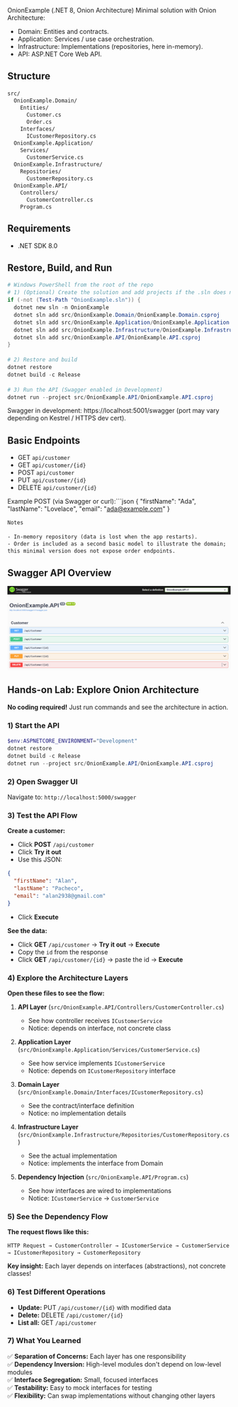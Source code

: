OnionExample (.NET 8, Onion Architecture)
Minimal solution with Onion Architecture:
- Domain: Entities and contracts.
- Application: Services / use case orchestration.
- Infrastructure: Implementations (repositories, here in-memory).
- API: ASP.NET Core Web API.

## Structure
```
src/
  OnionExample.Domain/
    Entities/
      Customer.cs
      Order.cs
    Interfaces/
      ICustomerRepository.cs
  OnionExample.Application/
    Services/
      CustomerService.cs
  OnionExample.Infrastructure/
    Repositories/
      CustomerRepository.cs
  OnionExample.API/
    Controllers/
      CustomerController.cs
    Program.cs
```

## Requirements
- .NET SDK 8.0

## Restore, Build, and Run
```powershell
# Windows PowerShell from the root of the repo
# 1) (Optional) Create the solution and add projects if the .sln does not exist
if (-not (Test-Path "OnionExample.sln")) {
  dotnet new sln -n OnionExample
  dotnet sln add src/OnionExample.Domain/OnionExample.Domain.csproj
  dotnet sln add src/OnionExample.Application/OnionExample.Application.csproj
  dotnet sln add src/OnionExample.Infrastructure/OnionExample.Infrastructure.csproj
  dotnet sln add src/OnionExample.API/OnionExample.API.csproj
}

# 2) Restore and build
dotnet restore
dotnet build -c Release

# 3) Run the API (Swagger enabled in Development)
dotnet run --project src/OnionExample.API/OnionExample.API.csproj
```

Swagger in development: https://localhost:5001/swagger (port may vary depending on Kestrel / HTTPS dev cert).

## Basic Endpoints
- GET `api/customer`
- GET `api/customer/{id}`
- POST `api/customer`
- PUT `api/customer/{id}`
- DELETE `api/customer/{id}`

Example POST (via Swagger or curl):```json
{
  "firstName": "Ada",
  "lastName": "Lovelace",
  "email": "ada@example.com"
}

```
Notes

- In-memory repository (data is lost when the app restarts).
- Order is included as a second basic model to illustrate the domain; this minimal version does not expose order endpoints.
```


## Swagger API Overview

![Swagger API Overview](./docs/swagger_api_overview.png)



## Hands-on Lab: Explore Onion Architecture

**No coding required!** Just run commands and see the architecture in action.

### 1) Start the API
```powershell
$env:ASPNETCORE_ENVIRONMENT="Development"
dotnet restore
dotnet build -c Release
dotnet run --project src/OnionExample.API/OnionExample.API.csproj
```

### 2) Open Swagger UI
Navigate to: `http://localhost:5000/swagger`

### 3) Test the API Flow
**Create a customer:**
- Click **POST** `/api/customer`
- Click **Try it out**
- Use this JSON:
```json
{
  "firstName": "Alan",
  "lastName": "Pacheco", 
  "email": "alan2938@gmail.com"
}
```
- Click **Execute**

**See the data:**
- Click **GET** `/api/customer` → **Try it out** → **Execute**
- Copy the `id` from the response
- Click **GET** `/api/customer/{id}` → paste the id → **Execute**

### 4) Explore the Architecture Layers
**Open these files to see the flow:**

1. **API Layer** (`src/OnionExample.API/Controllers/CustomerController.cs`)
   - See how controller receives `ICustomerService`
   - Notice: depends on interface, not concrete class

2. **Application Layer** (`src/OnionExample.Application/Services/CustomerService.cs`)
   - See how service implements `ICustomerService`
   - Notice: depends on `ICustomerRepository` interface

3. **Domain Layer** (`src/OnionExample.Domain/Interfaces/ICustomerRepository.cs`)
   - See the contract/interface definition
   - Notice: no implementation details

4. **Infrastructure Layer** (`src/OnionExample.Infrastructure/Repositories/CustomerRepository.cs`)
   - See the actual implementation
   - Notice: implements the interface from Domain

5. **Dependency Injection** (`src/OnionExample.API/Program.cs`)
   - See how interfaces are wired to implementations
   - Notice: `ICustomerService` → `CustomerService`

### 5) See the Dependency Flow
**The request flows like this:**
```
HTTP Request → CustomerController → ICustomerService → CustomerService → ICustomerRepository → CustomerRepository
```

**Key insight:** Each layer depends on interfaces (abstractions), not concrete classes!

### 6) Test Different Operations
- **Update:** PUT `/api/customer/{id}` with modified data
- **Delete:** DELETE `/api/customer/{id}`
- **List all:** GET `/api/customer`

### 7) What You Learned
✅ **Separation of Concerns:** Each layer has one responsibility  
✅ **Dependency Inversion:** High-level modules don't depend on low-level modules  
✅ **Interface Segregation:** Small, focused interfaces  
✅ **Testability:** Easy to mock interfaces for testing  
✅ **Flexibility:** Can swap implementations without changing other layers
